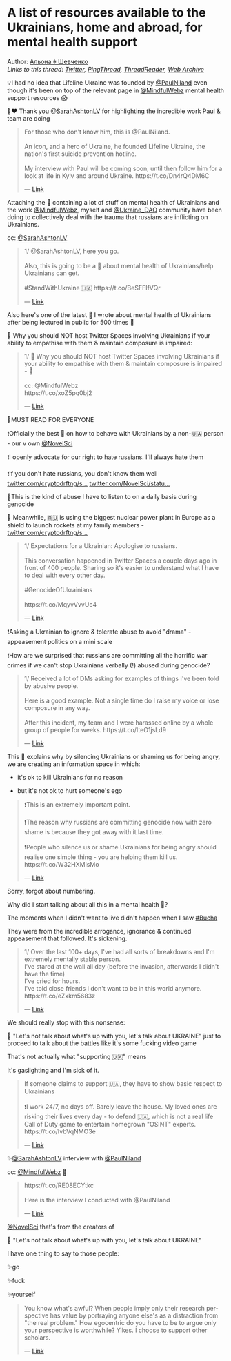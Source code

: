 # A list of resources available to the Ukrainians, home and abroad, for mental health support

Author: [Альона ꑭ Шевченко](https://twitter.com/cryptodrftng)  
*Links to this thread: [Twitter](https://twitter.com/cryptodrftng/status/1550663784003506176), [PingThread](https://pingthread.com/thread/1550663784003506176), [ThreadReader](https://threadreaderapp.com/thread/1550663784003506176.html), [Web Archive](https://web.archive.org/web/*/https://twitter.com/cryptodrftng/status/1550663784003506176)*

💡I had no idea that Lifeline Ukraine was founded by [@PaulNiland](https://twitter.com/PaulNiland) even though it's been on top of the relevant page in [@MindfulWebz](https://twitter.com/MindfulWebz) mental health support resources 😱

🌈❤️ Thank you [@SarahAshtonLV](https://twitter.com/SarahAshtonLV) for highlighting the incredible work Paul & team are doing

<blockquote class="twitter-tweet">
    <p lang="en" dir="ltr">
    For those who don&#39;t know him, this is @PaulNiland. <br />
    <br />
    An icon, and a hero of Ukraine, he founded Lifeline Ukraine, the nation&#39;s first suicide prevention hotline. <br />
    <br />
    My interview with Paul will be coming soon, until then follow him for a look at life in Kyiv and around Ukraine. https://t.co/Dn4rQ4DM6C<br />
    </p>
    &mdash; <a href="https://twitter.com/SarahAshtonLV/status/1550480804148559873">Link</a>
</blockquote>

Attaching the 🧵 containing a lot of stuff on mental health of Ukrainians and the work [@MindfulWebz](https://twitter.com/MindfulWebz), myself and [@Ukraine_DAO](https://twitter.com/Ukraine_DAO) community have been doing to collectively deal with the trauma that russians are inflicting on Ukrainians. 

cc: [@SarahAshtonLV](https://twitter.com/SarahAshtonLV)

<blockquote class="twitter-tweet">
    <p lang="en" dir="ltr">
    1/ @SarahAshtonLV, here you go. <br />
    <br />
    Also, this is going to be a 🧵 about mental health of Ukrainians/help Ukrainians can get. <br />
    <br />
    #StandWithUkraine 🇺🇦 https://t.co/BeSFFIfVQr<br />
    </p>
    &mdash; <a href="https://twitter.com/cryptodrftng/status/1538745413993480195">Link</a>
</blockquote>

Also here's one of the latest 🧵 I wrote about mental health of Ukrainians after being lectured in public for 500 times 🥲

🧠 Why you should NOT host Twitter Spaces involving Ukrainians if your ability to empathise with them & maintain composure is impaired:

<blockquote class="twitter-tweet">
    <p lang="en" dir="ltr">
    1/ 🧠 Why you should NOT host Twitter Spaces involving Ukrainians if your ability to empathise with them &amp; maintain composure is impaired - 🧵<br />
    <br />
    cc: @MindfulWebz <br />
    https://t.co/xoZ5pq0bj2<br />
    </p>
    &mdash; <a href="https://twitter.com/cryptodrftng/status/1546448221005914113">Link</a>
</blockquote>

🚨MUST READ FOR EVERYONE

❗️Officially the best 🧵 on how to behave with Ukrainians by a non-🇺🇦 person - our v own [@NovelSci](https://twitter.com/NovelSci) 

❗️I openly advocate for our right to hate russians. I'll always hate them

❗️If you don't hate russians, you don't know them well
[twitter.com/cryptodrftng/s…](https://twitter.com/cryptodrftng/status/1531480089963151366?s=21&t=yRoLasAixjtT9RDT4HxHyQ) [twitter.com/NovelSci/statu…](https://twitter.com/NovelSci/status/1529734072150413312)

🚨This is the kind of abuse I have to listen to on a daily basis during genocide 

🚨 Meanwhile, 🇷🇺 is using the biggest nuclear power plant in Europe as a shield to launch rockets at my family members - [twitter.com/cryptodrftng/s…](https://twitter.com/cryptodrftng/status/1546938465346093058?s=21&t=yRoLasAixjtT9RDT4HxHyQ)

<blockquote class="twitter-tweet">
    <p lang="en" dir="ltr">
    1/ Expectations for a Ukrainian: Apologise to russians.<br />
    <br />
    This conversation happened in Twitter Spaces a couple days ago in front of 400 people. Sharing so it&#39;s easier to understand what I have to deal with every other day. <br />
    <br />
     #GenocideOfUkrainians <br />
    <br />
    https://t.co/MqyvVvvUc4<br />
    </p>
    &mdash; <a href="https://twitter.com/cryptodrftng/status/1532178165505871872">Link</a>
</blockquote>

❗️Asking a Ukrainian to ignore & tolerate abuse to avoid "drama" - appeasement politics on a mini scale

❗️How are we surprised that russians are committing all the horrific war crimes if we can't stop Ukrainians verbally (!) abused during genocide?

<blockquote class="twitter-tweet">
    <p lang="en" dir="ltr">
    1/ Received a lot of DMs asking for examples of things I&#39;ve been told by abusive people.<br />
    <br />
    Here is a good example. Not a single time do I raise my voice or lose composure in any way. <br />
    <br />
    After this incident, my team and I were harassed online by a whole group of people for weeks. https://t.co/IteO1jsLd9<br />
    </p>
    &mdash; <a href="https://twitter.com/cryptodrftng/status/1548867059844530181">Link</a>
</blockquote>

This 🧵 explains why by silencing Ukrainians or shaming us for being angry, we are creating an information space in which:

- it's ok to kill Ukrainians for no reason 

- but it's not ok to hurt someone's ego

<blockquote class="twitter-tweet">
    <p lang="en" dir="ltr">
    ❗This is an extremely important point.<br />
    <br />
    ❗The reason why russians are committing genocide now with zero shame is because they got away with it last time.<br />
    <br />
    ❗People who silence us or shame Ukrainians for being angry should realise one simple thing - you are helping them kill us. https://t.co/W32HXMisMo<br />
    </p>
    &mdash; <a href="https://twitter.com/cryptodrftng/status/1546220359464124422">Link</a>
</blockquote>

Sorry, forgot about numbering. 

Why did I start talking about all this in  a mental health 🧵?

The moments when I didn't want to live didn't happen when I saw [#Bucha](https://twitter.com/hashtag/Bucha) 

They were from the incredible arrogance, ignorance & continued appeasement that followed. It's sickening.

<blockquote class="twitter-tweet">
    <p lang="en" dir="ltr">
    1/ Over the last 100&#43; days, I&#39;ve had all sorts of breakdowns and I&#39;m extremely mentally stable person.<br />
    I&#39;ve stared at the wall all day (before the invasion, afterwards I didn&#39;t have the time)<br />
    I&#39;ve cried for hours.<br />
    I&#39;ve told close friends I don&#39;t want to be in this world anymore. https://t.co/eZxkm5683z<br />
    </p>
    &mdash; <a href="https://twitter.com/cryptodrftng/status/1535523020072177669">Link</a>
</blockquote>

We should really stop with this nonsense:

🚩 "Let's not talk about what's up with you, let's talk about UKRAINE" just to proceed to talk about the battles like it's some fucking video game

That's not actually what "supporting 🇺🇦" means

It's gaslighting and I'm sick of it.

<blockquote class="twitter-tweet">
    <p lang="en" dir="ltr">
    If someone claims to support 🇺🇦, they have to show basic respect to Ukrainians<br />
    <br />
    ❗️I work 24/7, no days off. Barely leave the house. My loved ones are risking their lives every day - to defend 🇺🇦, which is not a real life Call of Duty game to entertain homegrown &#34;OSINT&#34;  experts. https://t.co/IvbVqNMO3e<br />
    </p>
    &mdash; <a href="https://twitter.com/cryptodrftng/status/1550610116990443520">Link</a>
</blockquote>

✨[@SarahAshtonLV](https://twitter.com/SarahAshtonLV) interview with [@PaulNiland](https://twitter.com/PaulNiland) 

cc: [@MindfulWebz](https://twitter.com/MindfulWebz) 🧠

<blockquote class="twitter-tweet">
    <p lang="en" dir="ltr">
    https://t.co/RE08ECYtkc<br />
    <br />
    Here is the interview I conducted with @PaulNiland<br />
    </p>
    &mdash; <a href="https://twitter.com/SarahAshtonLV/status/1550662254156288005">Link</a>
</blockquote>

[@NovelSci](https://twitter.com/NovelSci) that's from the creators of

🚩 "Let's not talk about what's up with you, let's talk about UKRAINE" 

I have one thing to say to those people:

✨go

✨fuck

✨yourself

<blockquote class="twitter-tweet">
    <p lang="en" dir="ltr">
    You know what&#39;s awful? When people imply only their research perspective has value by portraying anyone else&#39;s as a distraction from &#34;the real problem.&#34; How egocentric do you have to be to argue only your perspective is worthwhile? Yikes. I choose to support other scholars.<br />
    </p>
    &mdash; <a href="https://twitter.com/NovelSci/status/1552778595952623616">Link</a>
</blockquote>
